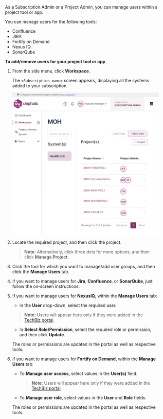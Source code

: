 As a Subscription Admin or a Project Admin, you can manage users within a project tool or app. 

You can manage users for the following tools:
- Confluence
- JIRA
- Fortify on Demand
- Nexus IQ
- SonarQube

**To add/remove users for your project tool or app**


1. From the side menu, click **Workspace**.
    
    The `<Subscription name>` screen appears, displaying all the systems added to your subscription.

    ![view systems](./images/view-systems.png)

1. Locate the required project, and then click the project.

    > **Note:** Alternatively, click three dots for more options, and then click **Manage Project**.

1. Click the tool for which you want to manage/add user groups, and then click the **Manage Users** tab.

1. If you want to manage users for **Jira**, **Confluence**, or **SonarQube**, just follow the on-screen instructions. 
1. If you want to manage users for **NexusIQ**, within the **Manage Users** tab: 
    - In the **User** drop-down, select the required user. 
    
    >**Note:** Users will appear here only if they were added in the [TechBiz portal](https://portal.techbiz.suite.gov.sg/).

    - In **Select Role/Permission**, select the required role or permission, and then click **Update**. 

    The roles or permissions are updated in the portal as well as respective tools.

1. If you want to manage users for **Fortify on Demand**, within the **Manage Users** tab:   
    - To **Manage user access**, select values in the **User(s)** field.  
    
       >**Note:** Users will appear here only if they were added in the [TechBiz portal](https://portal.techbiz.suite.gov.sg/).

    - To **Manage user role**, select values in the **User** and **Role** fields. 
    
    The roles or permissions are updated in the portal as well as respective tools.

